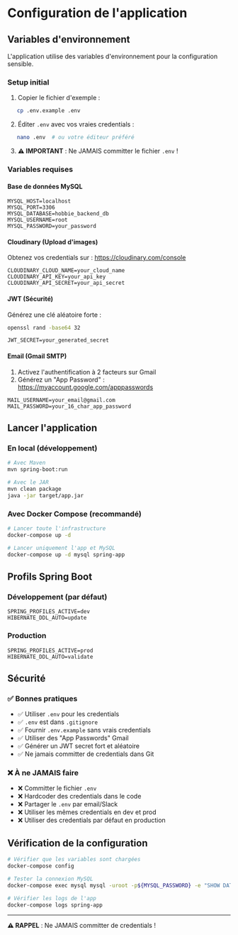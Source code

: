 # Configuration de l'application

## Variables d'environnement

L'application utilise des variables d'environnement pour la configuration sensible.

### Setup initial

1. Copier le fichier d'exemple :
```bash
   cp .env.example .env
```

2. Éditer `.env` avec vos vraies credentials :
```bash
   nano .env  # ou votre éditeur préféré
```

3. **⚠️ IMPORTANT** : Ne JAMAIS committer le fichier `.env` !

### Variables requises

#### Base de données MySQL
```
MYSQL_HOST=localhost
MYSQL_PORT=3306
MYSQL_DATABASE=hobbie_backend_db
MYSQL_USERNAME=root
MYSQL_PASSWORD=your_password
```

#### Cloudinary (Upload d'images)
Obtenez vos credentials sur : https://cloudinary.com/console
```
CLOUDINARY_CLOUD_NAME=your_cloud_name
CLOUDINARY_API_KEY=your_api_key
CLOUDINARY_API_SECRET=your_api_secret
```

#### JWT (Sécurité)
Générez une clé aléatoire forte :
```bash
openssl rand -base64 32
```
```
JWT_SECRET=your_generated_secret
```

#### Email (Gmail SMTP)
1. Activez l'authentification à 2 facteurs sur Gmail
2. Générez un "App Password" : https://myaccount.google.com/apppasswords
```
MAIL_USERNAME=your_email@gmail.com
MAIL_PASSWORD=your_16_char_app_password
```

## Lancer l'application

### En local (développement)
```bash
# Avec Maven
mvn spring-boot:run

# Avec le JAR
mvn clean package
java -jar target/app.jar
```

### Avec Docker Compose (recommandé)
```bash
# Lancer toute l'infrastructure
docker-compose up -d

# Lancer uniquement l'app et MySQL
docker-compose up -d mysql spring-app
```

## Profils Spring Boot

### Développement (par défaut)
```
SPRING_PROFILES_ACTIVE=dev
HIBERNATE_DDL_AUTO=update
```

### Production
```
SPRING_PROFILES_ACTIVE=prod
HIBERNATE_DDL_AUTO=validate
```

## Sécurité

### ✅ Bonnes pratiques
- ✅ Utiliser `.env` pour les credentials
- ✅ `.env` est dans `.gitignore`
- ✅ Fournir `.env.example` sans vrais credentials
- ✅ Utiliser des "App Passwords" Gmail
- ✅ Générer un JWT secret fort et aléatoire
- ✅ Ne jamais committer de credentials dans Git

### ❌ À ne JAMAIS faire
- ❌ Committer le fichier `.env`
- ❌ Hardcoder des credentials dans le code
- ❌ Partager le `.env` par email/Slack
- ❌ Utiliser les mêmes credentials en dev et prod
- ❌ Utiliser des credentials par défaut en production

## Vérification de la configuration
```bash
# Vérifier que les variables sont chargées
docker-compose config

# Tester la connexion MySQL
docker-compose exec mysql mysql -uroot -p${MYSQL_PASSWORD} -e "SHOW DATABASES;"

# Vérifier les logs de l'app
docker-compose logs spring-app
```

---

**⚠️ RAPPEL** : Ne JAMAIS committer de credentials !